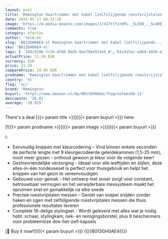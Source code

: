 ```yaml
---
layout: post
title: 'Remington haartrimmer met kabel [zelfslijpende roestvrijstalen messen met verstelhendel  0 5-25 mm] Color Cut  11 opzetstukken & zijkammen  kappersset  haartrimmer HC5035'
date: 2025-05-17 00:33:28
image: 'https://m.media-amazon.com/images/I/417ttTxrHFL._SL500_._SL400_.jpg'
comments: true
category: ofertas
author: 'tole.es'
slug: 'B013GH0AE4-nl Remington haartrimmer met kabel [zelfslijpende...'
sku: 'B013GH0AE4-nl'
tags: [ '244c010b-7c1b-4fd6-9ad5-8ee79ee553e5_0','61c415ac-edb4-4436-a76d-b8630f480700_0','902636a6-a1df-4da6-bd0e-12a4b3357c54_0','Arborist Merchandising Root','Baby/HPC/PCA','Babyproducten','Beauty','Beauty & persoonlijke verzorging','Gezondheid & persoonlijke verzorging','Haarknipinstrumenten','Haarverzorging','Persoonlijke Verzorgingsapparaten','Self Service','Special Features Stores','Tondeuses','Tondeuses & accessoires','Topkeuzes in Persoonlijke verzorging','remington','🇳🇱', ]
actualPrice: 21.59 EUR
currency: EUR
price: 21.59
comparePrice: 29.99 EUR
prodname: 'Remington haartrimmer met kabel [zelfslijpende roestvrijstalen messen met verstelhendel  0 5-25 mm] Color Cut  11 opzetstukken & zijkammen  kappersset  haartrimmer HC5035'
country: 'nl'
flag: '🇳🇱'
brand: 'Remington'
buyurl: 'https://www.amazon.nl/dp/B013GH0AE4/?tag=tolees0b-21'
descuento: '28.01'
average: '20.915'
---
```


There's a deal [{{< param title >}}]({{< param buyurl >}})  here:

[![{{< param prodname >}}]({{< param image >}})]({{< param buyurl >}})

ℹ️:

- Eenvoudig knippen met kleurcodering – Vind binnen enkele seconden de perfecte lengte met 9 kleurgecodeerde geleidekammen (1,5-25 mm); nooit meer gissen - onthoud gewoon je kleur voor de volgende keer!
- Gezinsvriendelijke verzorging - Ideaal voor alle leeftijden en stijlen, deze alles-in-één tondeuseset is perfect voor thuisgebruik en helpt het knippen van het gezin te vereenvoudigen
- Gebouwd voor gemak – Het ontwerp met snoer zorgt voor constant, betrouwbaar vermogen en het verwijderbare messysteem maakt het opruimen snel en gemakkelijk na elke snede
- Precisie roestvrijstalen messen – Geniet van soepel snijden zonder haken en ogen met zelfslijpende roestvrijstalen messen die thuis professionele resultaten leveren
- Complete 16-delige stylingset - Wordt geleverd met alles wat je nodig hebt: schaar, stylingkam, nek- en reinigingsborstel, plus 9 beschermers voor probleemloze doe-het-zelf-kapsels

[🛒 Buy it now!!]({{< param buyurl >}})
{{<world>}}B013GH0AE4{{</world>}}
